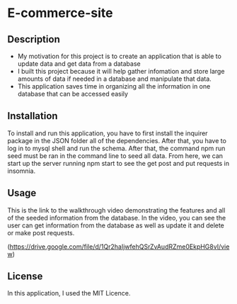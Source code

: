 # E-commerce-site

## Description

- My motivation for this project is to create an application that is able to update data and get data from a database
- I built this project because it will help gather infomation and store large amounts of data if needed in a database and manipulate that data.
- This application saves time in organizing all the information in one database that can be accessed easily

## Installation

To install and run this application, you have to first install the inquirer package in the JSON folder all of the dependencies. After that, you have to log in to mysql shell and run the schema. After that, the command npm run seed must be ran in the command line to seed all data. From here, we can start up the server running npm start to see the get post and put requests in insomnia. 

## Usage

This is the link to the walkthrough video demonstrating the features and all of the seeded information from the database. In the video, you can see the user can get information from the database as well as update it and delete or make post requests.

(https://drive.google.com/file/d/1Qr2haIjwfehQSrZvAudRZme0EkpHG8vI/view)

## License

In this application, I used the MIT Licence.
